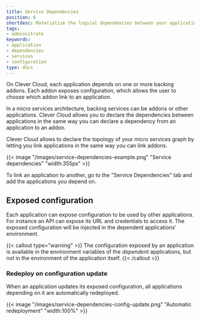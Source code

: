 ```yaml
---
title: Service Dependencies
position: 6
shortdesc: Materialize the logical dependencies between your applications with service dependencies
tags:
- administrate
keywords:
- application
- dependencies
- services
- configuration
type: docs
---
```


On Clever Cloud, each application depends on one or more backing addons. Each
addon exposes configuration, which allows the user to choose which addon link
to an application.

In a micro services architecture, backing services can be addons or other
applications. Clever Cloud allows you to declare the dependencies between
applications in the same way you can declare a dependency from an application
to an addon.

Clever Cloud allows to declare the topology of your micro services graph by
letting you link applications in the same way you can link addons.

{{< image "/images/service-dependencies-example.png" "Service dependencies" "width:355px" >}}

To link an application to another, go to the "Service Dependencies" tab and
add the applications you depend on.

## Exposed configuration

Each application can expose configuration to be used by other applications.
For instance an API can expose its URL and credentials to access it. The
exposed configuration will be injected in the dependent applications'
environment.

{{< callout type="warning" >}}
    The configuration exposed by an application is available in the
    environment variables of the <i>dependent</i> applications, but not in
    the environment of the application itself.
{{< /callout >}}


### Redeploy on configuration update

When an application updates its exposed configuration, all applications
depending on it are automatically redeployed.

{{< image "/images/service-dependencies-config-update.png" "Automatic redeployment" "width:100%" >}}
